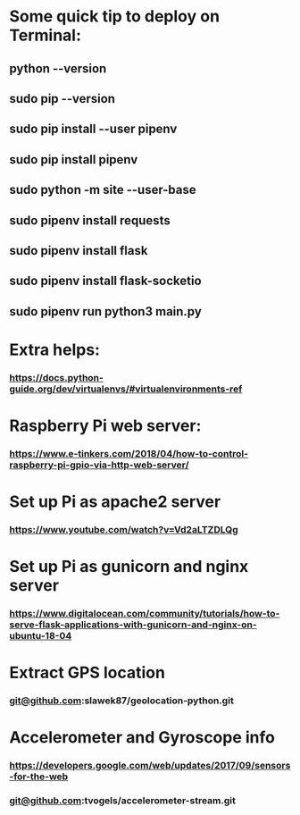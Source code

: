 # Some quick tip to deploy on Terminal:
## python --version
## sudo pip --version
## sudo pip install --user pipenv
## sudo pip install pipenv
## sudo python -m site --user-base
## sudo pipenv install requests
## sudo pipenv install flask
## sudo pipenv install flask-socketio
## sudo pipenv run python3 main.py

# Extra helps:
### https://docs.python-guide.org/dev/virtualenvs/#virtualenvironments-ref

# Raspberry Pi web server:
### https://www.e-tinkers.com/2018/04/how-to-control-raspberry-pi-gpio-via-http-web-server/

# Set up Pi as apache2 server
### https://www.youtube.com/watch?v=Vd2aLTZDLQg

# Set up Pi as gunicorn and nginx server
### https://www.digitalocean.com/community/tutorials/how-to-serve-flask-applications-with-gunicorn-and-nginx-on-ubuntu-18-04

# Extract GPS location
### git@github.com:slawek87/geolocation-python.git

# Accelerometer and Gyroscope info 
### https://developers.google.com/web/updates/2017/09/sensors-for-the-web
### git@github.com:tvogels/accelerometer-stream.git
